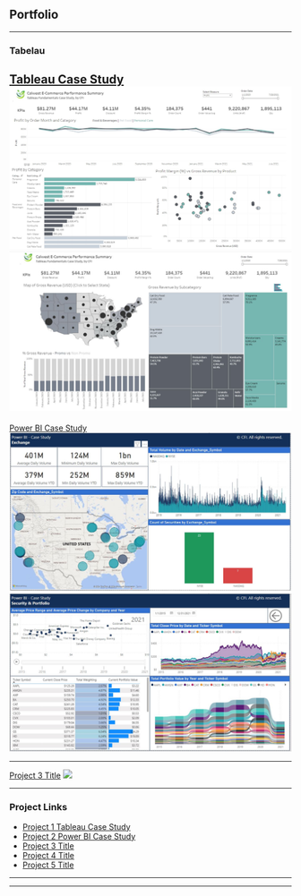 ## Portfolio

---

### Tabelau 

[Tableau Case Study](/pdf/tableau_github_details_page_finished.pdf)
<img src="images/git hub1 pic 1 tableau.jpg?raw=true"/>
<img src="images/github1_pic2_tableau.JPG?raw=true"/>
---
[Power BI Case Study](/pdf/PowerBI_CaseStudy_Final.pdf)
<img src="images/github_powerbi_pic1.JPG?raw=true"/>
<img src="images/github_powerbi_pic2.JPG?raw=true"/>

---
[Project 3 Title](http://example.com/)
<img src="images/dummy_thumbnail.jpg?raw=true"/>

---

### Project Links

- [Project 1 Tableau Case Study](https://public.tableau.com/app/profile/samuel.davison/viz/TableauCaseStudy-CFI/Dashboard1/)
- [Project 2 Power BI Case Study](http://example.com/)
- [Project 3 Title](http://example.com/)
- [Project 4 Title](http://example.com/)
- [Project 5 Title](http://example.com/)

---




---
<p style="font-size:11px"><evanca</a></p>
<!-- Remove above link if you don't want to attibute -->
